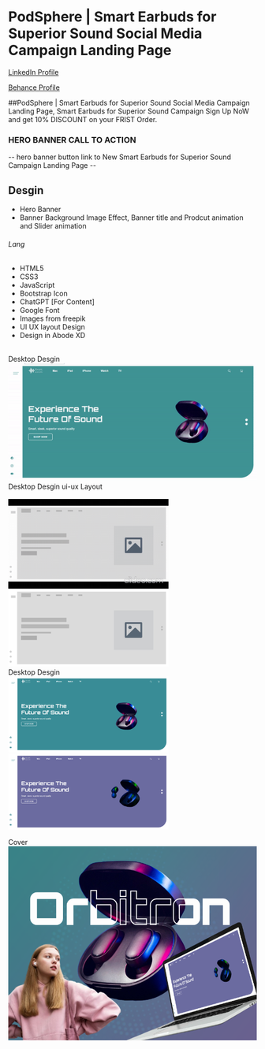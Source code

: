# PodSphere | Smart Earbuds for Superior Sound Social Media Campaign Landing Page
<a href="https://www.linkedin.com/in/dharmendraverma95/" target="_blank">LinkedIn Profile </a>

<a href="https://www.behance.net/dhirukumar" target="_blank">Behance Profile </a>

##PodSphere | Smart Earbuds for Superior Sound Social Media Campaign Landing Page, Smart Earbuds for Superior Sound Campaign Sign Up NoW and get 10% DISCOUNT on your FRIST Order.

### HERO BANNER CALL TO ACTION
-- hero banner button link to New Smart Earbuds for Superior Sound Campaign Landing Page --

## Desgin 
<ul>
  <li>Hero Banner</li>
  <li>Banner Background Image Effect, Banner title and Prodcut animation and Slider animation </li>
</ul>


###### Lang
<ul>
  <li>HTML5</li>
  <li>CSS3</li>
  <li>JavaScript</li>
  <li>Bootstrap Icon</li>
  <li>ChatGPT [For Content]</li>
  <li>Google Font</li>
  <li>Images from freepik</li>
  <li>UI UX layout Design</li>
  <li>Design in Abode XD</li>
</ul>


<br>
<span>Desktop Desgin</span><br/>
<a href="https://www.behance.net/gallery/215195565/PodSphere-Social-Media-Campaign-Landing-Page" target="_blank" >
<img src="./img/landing-page.gif" width="575px"/>
</a>

 <br />
<span>Desktop Desgin ui-ux Layout</span><br/>
<a href="https://www.behance.net/gallery/215195565/PodSphere-Social-Media-Campaign-Landing-Page" target="_blank" >
<br />
<img src="./img/landing-page-ui-ux-layout.gif" width="325px"/>
<img src="./img/landing-page-ui-ux-layout.png" width="325px"/>
</a>

 <br />
<span>Desktop Desgin</span><br/>
<a href="https://www.behance.net/gallery/215195565/PodSphere-Social-Media-Campaign-Landing-Page" target="_blank" >
<img src="./img/landing-page-s1.png" width="325px"/>
<img src="./img/landing-page-s2.png" width="325px"/>
</a>

<span>Cover</span><br/>
<a href="https://www.behance.net/gallery/215195565/PodSphere-Social-Media-Campaign-Landing-Page" target="_blank" >
<img src="./img/cover.png" width="575px"/>
</a>




